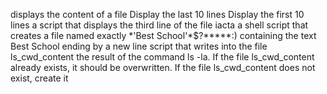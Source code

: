 displays the content of a file
Display the last 10 lines
Display the first 10 lines
a script that displays the third line of the file iacta
a shell script that creates a file named exactly \*\'Best School\'\*$\?\*\*\*\*\*:) containing the text Best School ending by a new line
 script that writes into the file ls_cwd_content the result of the command ls -la. If the file ls_cwd_content already exists, it should be overwritten. If the file ls_cwd_content does not exist, create it
